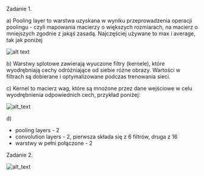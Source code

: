 Zadanie 1.

a) Pooling layer to warstwa uzyskana w wyniku przeprowadzenia operacji poolingu - czyli mapowania macierzy o większych rozmiarach, na macierz o mniejszych zgodnie z jakąś zasadą. Najczęściej używane to max i average, tak jak poniżej
 
 ![alt text](https://github.com/emjot13/INF_Mateusz_Jarzembinski_275039/blob/main/lab9/visuals/pooling_max.gif)


b) Warstwy splotowe zawierają wyuczone filtry (kernele), które wyodrębniają cechy odróżniające od siebie różne obrazy. Wartości w filtrach są dobierane i optymalizowane podczas trenowania sieci. 



c) Kernel to macierz wag, które są mnożone przez dane wejściowe w celu wyodrębnienia odpowiednich cech, przykład poniżej:

![alt_text](https://github.com/emjot13/INF_Mateusz_Jarzembinski_275039/blob/main/lab9/visuals/kernel_example.gif)



d) 
- pooling layers - 2
- convolution layers - 2, pierwsza składa się z 6 filtrów, druga z 16
- warstwy w pełni połączone - 2


Zadanie 2.


![alt_text](https://github.com/emjot13/INF_Mateusz_Jarzembinski_275039/blob/main/lab9/visuals/exercise%202%20images.png)
